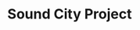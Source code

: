 ---
layout: post
title: Sound City Project
thumb-jpg: /images/work-scp.jpg
thumb-mp4: /images/work-scp.mp4
year: 2014
color: rgb(41, 37, 41)
agency: Personal project
role: Front End Engineer
href: http://soundcityproject.com
---